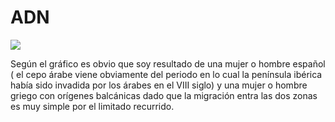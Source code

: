 # ADN
![](/home/taglio/Documents/GitHub/ADN/EQcSqcLWoAAuDng.jpeg)



Según el gráfico es obvio que soy resultado de una mujer o hombre español ( el cepo árabe viene obviamente del periodo en lo cual la península ibérica había sido invadida por los árabes en el VIII siglo) y una mujer o hombre griego con orígenes balcánicas dado que la migración entra las dos zonas es muy simple por el limitado recurrido. 

